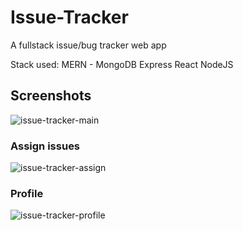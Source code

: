 # Issue-Tracker


A fullstack issue/bug tracker web app

Stack used: MERN - MongoDB Express React NodeJS


## Screenshots
![issue-tracker-main](https://user-images.githubusercontent.com/51008990/219995015-3c2de3f9-d52c-4025-a782-e3ee835ec745.png)
### Assign issues
![issue-tracker-assign](https://user-images.githubusercontent.com/51008990/219995166-358f6bbe-f5e0-46fe-a719-ad38e4b9fc1d.png)
### Profile
![issue-tracker-profile](https://user-images.githubusercontent.com/51008990/219995687-ae7edb8f-2e81-4e43-aafc-5b12d77e6476.png)
